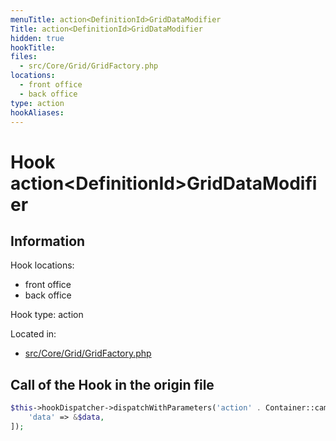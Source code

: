 ```yaml
---
menuTitle: action<DefinitionId>GridDataModifier
Title: action<DefinitionId>GridDataModifier
hidden: true
hookTitle: 
files:
  - src/Core/Grid/GridFactory.php
locations:
  - front office
  - back office
type: action
hookAliases:
---
```


# Hook action&lt;DefinitionId>GridDataModifier

## Information

Hook locations: 
  - front office
  - back office

Hook type: action

Located in: 
  - [src/Core/Grid/GridFactory.php](https://github.com/PrestaShop/PrestaShop/blob/8.0.x/src/Core/Grid/GridFactory.php)

## Call of the Hook in the origin file

```php
$this->hookDispatcher->dispatchWithParameters('action' . Container::camelize($definition->getId()) . 'GridDataModifier', [
    'data' => &$data,
]);
```